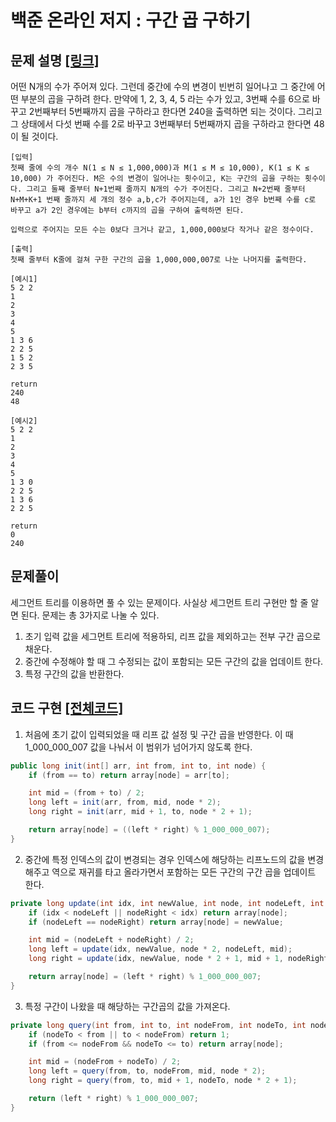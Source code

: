 # 백준 온라인 저지 : 구간 곱 구하기

## 문제 설명 [[링크]](https://www.acmicpc.net/problem/11505)

어떤 N개의 수가 주어져 있다. 그런데 중간에 수의 변경이 빈번히 일어나고 그 중간에 어떤 부분의 곱을 구하려 한다. 만약에 1, 2, 3, 4, 5 라는 수가 있고, 3번째 수를 6으로 바꾸고 2번째부터 5번째까지 곱을 구하라고 한다면 240을 출력하면 되는 것이다. 그리고 그 상태에서 다섯 번째 수를 2로 바꾸고 3번째부터 5번째까지 곱을 구하라고 한다면 48이 될 것이다.




```
[입력]
첫째 줄에 수의 개수 N(1 ≤ N ≤ 1,000,000)과 M(1 ≤ M ≤ 10,000), K(1 ≤ K ≤ 10,000) 가 주어진다. M은 수의 변경이 일어나는 횟수이고, K는 구간의 곱을 구하는 횟수이다. 그리고 둘째 줄부터 N+1번째 줄까지 N개의 수가 주어진다. 그리고 N+2번째 줄부터 N+M+K+1 번째 줄까지 세 개의 정수 a,b,c가 주어지는데, a가 1인 경우 b번째 수를 c로 바꾸고 a가 2인 경우에는 b부터 c까지의 곱을 구하여 출력하면 된다.

입력으로 주어지는 모든 수는 0보다 크거나 같고, 1,000,000보다 작거나 같은 정수이다.

[출력]
첫째 줄부터 K줄에 걸쳐 구한 구간의 곱을 1,000,000,007로 나눈 나머지를 출력한다.

[예시1]
5 2 2
1
2
3
4
5
1 3 6
2 2 5
1 5 2
2 3 5

return
240
48

[예시2]
5 2 2
1
2
3
4
5
1 3 0
2 2 5
1 3 6
2 2 5

return
0
240

```





## 문제풀이

세그먼트 트리를 이용하면 풀 수 있는 문제이다. 사실상 세그먼트 트리 구현만 할 줄 알면 된다. 문제는 총 3가지로 나눌 수 있다. 

1. 초기 입력 값을 세그먼트 트리에 적용하되, 리프 값을 제외하고는 전부 구간 곱으로 채운다.
2. 중간에 수정해야 할 때 그 수정되는 값이 포함되는 모든 구간의 값을 업데이트 한다.
3. 특정 구간의 값을 반환한다.



## 코드 구현 [[전체코드]](./Main.java)

1. 처음에 초기 값이 입력되었을 때 리프 값 설정 및 구간 곱을 반영한다. 이 때 1_000_000_007 값을 나눠서 이 범위가 넘어가지 않도록 한다.

```java
public long init(int[] arr, int from, int to, int node) {
    if (from == to) return array[node] = arr[to];

    int mid = (from + to) / 2;
    long left = init(arr, from, mid, node * 2);
    long right = init(arr, mid + 1, to, node * 2 + 1);

    return array[node] = ((left * right) % 1_000_000_007);
}
```



2. 중간에 특정 인덱스의 값이 변경되는 경우 인덱스에 해당하는 리프노드의 값을 변경해주고 역으로 재귀를 타고 올라가면서 포함하는 모든 구간의 구간 곱을 업데이트 한다. 

```java
private long update(int idx, int newValue, int node, int nodeLeft, int nodeRight) {
    if (idx < nodeLeft || nodeRight < idx) return array[node];
    if (nodeLeft == nodeRight) return array[node] = newValue;

    int mid = (nodeLeft + nodeRight) / 2;
    long left = update(idx, newValue, node * 2, nodeLeft, mid);
    long right = update(idx, newValue, node * 2 + 1, mid + 1, nodeRight);

    return array[node] = (left * right) % 1_000_000_007;
}
```



3. 특정 구간이 나왔을 때 해당하는 구간곱의 값을 가져온다.

```java
private long query(int from, int to, int nodeFrom, int nodeTo, int node) {
    if (nodeTo < from || to < nodeFrom) return 1;
    if (from <= nodeFrom && nodeTo <= to) return array[node];

    int mid = (nodeFrom + nodeTo) / 2;
    long left = query(from, to, nodeFrom, mid, node * 2);
    long right = query(from, to, mid + 1, nodeTo, node * 2 + 1);

    return (left * right) % 1_000_000_007;
}
```